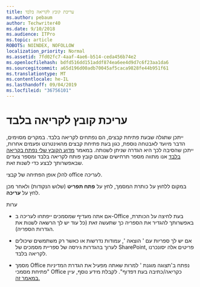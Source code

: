 ```yaml
---
title: עריכת קובץ לקריאה בלבד
ms.author: pebaum
author: Techwriter40
ms.date: 9/10/2018
ms.audience: ITPro
ms.topic: article
ROBOTS: NOINDEX, NOFOLLOW
localization_priority: Normal
ms.assetid: 7fd02fc7-4aaf-4ae6-b514-ceda456b74e2
ms.openlocfilehash: bdfd516dd151addf874ea6ee4d9d7c6f23aa1da6
ms.sourcegitcommit: a65d196d00adb70045af5caca9828fe44b951f61
ms.translationtype: MT
ms.contentlocale: he-IL
ms.lasthandoff: 09/04/2019
ms.locfileid: "36756101"
---
```

# <a name="edit-a-read-only-file"></a>עריכת קובץ לקריאה בלבד

ייתכן שתגלה שבעת פתיחת קבצים, הם נפתחים לקריאה בלבד. במקרים מסוימים, הדבר מיועד לאבטחה נוספת, כגון בעת פתיחת קבצים מהאינטרנט ופעמים אחרות, ייתכן שהסיבה לכך היא הגדרה שניתן לשנותה. במאמר [מדוע הקובץ שלי נפתח בקריאה בלבד](https://support.office.com/article/Why-did-my-file-open-read-only-3ab4b792-da50-4b38-8628-14c64e1f1d15) אנו מתווה מספר תרחישים שבהם קובץ פותח לקריאה בלבד ומספר צעדים שבאפשרותך לבצע כדי לשנות זאת.

להלן אופן הפתיחה של קבצי office לעריכה.

במקום ללחוץ על כותרת המסמך, לחץ על **פתח תפריט** (שלוש הנקודות) ולאחר מכן לחץ על **עריכה**.

ערות

- אם אתה מעדיף שמסמכים ייפתחו לעריכה ב-Office בעת לחיצה על הכותרת, באפשרותך להגדיר את הספריה כך שתעשה זאת (כל עוד יש לך הרשאה לשנות את הגדרות הספריה).

- אם יש לך ספריות עם ' הוצאה ', עמודות נדרשות או כאשר רק משתמשים שיכולים לערוך בהגדרות גירסה של ספריית מסמכים של SharePoint, פריטים אלה יסונכרנו לקריאה בלבד.

- מסמך Office נפתח ב'תצוגה מוגנת ' למרות שאתה מפעיל את הגדרת המדיניות "פתיחת מסמכי Office כקריאה/כתיבה בעת דפדוף". לקבלת מידע נוסף, עיין [במאמר זה.](https://support.microsoft.com/help/983047/an-office-document-opens-in-protected-view-even-though-you-enable-the)

